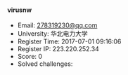 #### virusnw  

* Email: 278319230@qq.com  
* University: 华北电力大学  
* Register Time: 2017-07-01 09:16:06  
* Register IP: 223.220.252.34  
* Score: 0  
* Solved challenges: 
